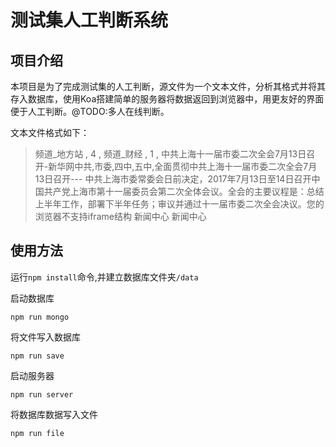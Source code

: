 # 测试集人工判断系统

## 项目介绍

本项目是为了完成测试集的人工判断，源文件为一个文本文件，分析其格式并将其存入数据库，使用Koa搭建简单的服务器将数据返回到浏览器中，用更友好的界面便于人工判断。@TODO:多人在线判断。

文本文件格式如下：

>频道_地方站 , 4 , 频道_财经 , 1 ,
	中共上海十一届市委二次全会7月13日召开-新华网中共,市委,四中,五中,全面贯彻中共上海十一届市委二次全会7月13日召开--- 中共上海市委常委会日前决定，2017年7月13日至14日召开中国共产党上海市第十一届委员会第二次全体会议。全会的主要议程是：总结上半年工作，部署下半年任务；审议并通过十一届市委二次全会决议。您的浏览器不支持iframe结构 新闻中心 新闻中心 

## 使用方法

运行`npm install`命令,并建立数据库文件夹`/data`

启动数据库
```shell
npm run mongo
```

将文件写入数据库
```shell
npm run save
```

启动服务器
```shell
npm run server
```

将数据库数据写入文件
```shell
npm run file
```

